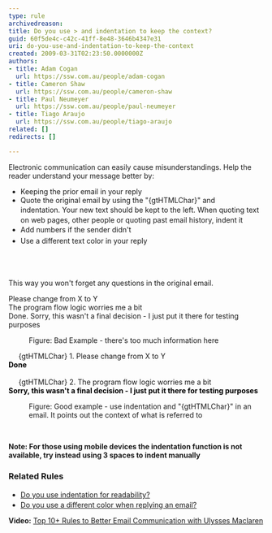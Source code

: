 ```yaml
---
type: rule
archivedreason: 
title: Do you use > and indentation to keep the context?
guid: 60f5de4c-c42c-41ff-8e48-3646b4347e31
uri: do-you-use-and-indentation-to-keep-the-context
created: 2009-03-31T02:23:50.0000000Z
authors:
- title: Adam Cogan
  url: https://ssw.com.au/people/adam-cogan
- title: Cameron Shaw
  url: https://ssw.com.au/people/cameron-shaw
- title: Paul Neumeyer
  url: https://ssw.com.au/people/paul-neumeyer
- title: Tiago Araujo
  url: https://ssw.com.au/people/tiago-araujo
related: []
redirects: []

---
```




  <p>​Electronic communication can easily cause misunderstandings. Help the reader understand your message better by&#58; <br></p>
<ul>
    <li>Keeping the prior email in your reply<br></li>
    <li>Quote the original email by using the &quot;{gtHTMLChar}&quot; and indentation.&#160;<span style="line-height&#58;1.6;background-color&#58;initial;">Your new text should be kept to the left. When quoting text on web pages, other people or quoting past email history, indent it</span></li><li><span style="line-height&#58;1.6;background-color&#58;initial;">Add numbers if the sender didn't</span></li><li><span style="line-height&#58;1.6;background-color&#58;initial;">Use a different text&#160;color in your reply</span></li>
</ul>

<br><excerpt class='endintro'></excerpt><br>
<p>This way you won't forget any questions in the original email.</p><p class="ssw15-rteElement-GreyBox">Please change from X to Y<br>The program flow logic worries me a bit&#160;<br>Done.&#160;Sorry, this wasn't a final decision - I just put it there for testing purposes<span style="background-color&#58;#ffffff;"> </span></p><dd class="ssw15-rteElement-FigureBad">Figure&#58; Bad Example - there's too much information here<br></dd>
<p class="ssw15-rteElement-GreyBox">&#160; &#160; &#160;{gtHTMLChar}&#160;1. Please change from X to Y<br><span style="color&#58;#000000;"><span style="color&#58;#000000;"><span style="color&#58;#000000;"><strong>Done</strong></span></span></span><br><br>&#160; &#160; &#160;{gtHTMLChar}&#160;2. The program flow logic worries me a bit&#160;​<br><span style="color&#58;#000000;"><span style="color&#58;#000000;"><strong style="color&#58;#000000;"><span style="color&#58;#000000;">Sorry, this wasn't a final decision - I just put it there for testing purposes</span></strong></span></span><span style="color&#58;#000000;">&#160;</span><br></p><dd class="ssw15-rteElement-FigureGood"> Figure&#58; Good example - use indentation and &quot;{gtHTMLChar}&quot; in an email. It points out the context of what is referred to&#160;<br></dd><p class="ssw15-rteElement-P"><br></p><p class="ssw15-rteElement-P"><strong>Note&#58; For those using mobile devices the indentation function is not available, try instead using 3 spaces to indent manually​</strong><br></p><h3>Related Rules<br></h3><ul><li> 
      <a href="/Pages/IndentationForReadability.aspx" style="line-height&#58;1.6;">Do you use&#160;indentation for readability?</a><br></li><li> 
      <a href="/_layouts/15/FIXUPREDIRECT.ASPX?WebId=3dfc0e07-e23a-4cbb-aac2-e778b71166a2&amp;TermSetId=07da3ddf-0924-4cd2-a6d4-a4809ae20160&amp;TermId=0795e4f6-f07a-478f-ab8f-9e6f33cbf424">Do you use a different color when replying an email? </a> <br></li></ul><p>
   <strong>Video&#58;</strong>&#160;<a href="https&#58;//www.youtube.com/watch?v=LAqRokqq4jI">Top 10+&#160;Rules to Better Email Communication with Ulysses Maclaren</a> <br></p>


